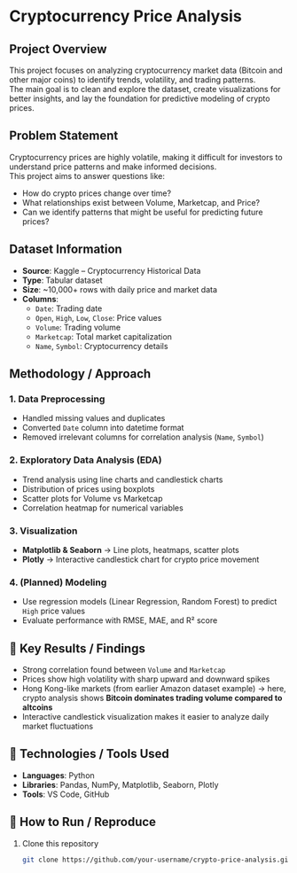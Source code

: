 # Cryptocurrency Price Analysis
## Project Overview
This project focuses on analyzing cryptocurrency market data (Bitcoin and other major coins) to identify trends, volatility, and trading patterns.  
The main goal is to clean and explore the dataset, create visualizations for better insights, and lay the foundation for predictive modeling of crypto prices.  
## Problem Statement
Cryptocurrency prices are highly volatile, making it difficult for investors to understand price patterns and make informed decisions.  
This project aims to answer questions like:  
- How do crypto prices change over time?  
- What relationships exist between Volume, Marketcap, and Price?  
- Can we identify patterns that might be useful for predicting future prices?  
## Dataset Information
- **Source**: Kaggle – Cryptocurrency Historical Data  
- **Type**: Tabular dataset  
- **Size**: ~10,000+ rows with daily price and market data  
- **Columns**:  
  - `Date`: Trading date  
  - `Open`, `High`, `Low`, `Close`: Price values  
  - `Volume`: Trading volume  
  - `Marketcap`: Total market capitalization  
  - `Name`, `Symbol`: Cryptocurrency details  
## Methodology / Approach
### 1. Data Preprocessing
- Handled missing values and duplicates  
- Converted `Date` column into datetime format  
- Removed irrelevant columns for correlation analysis (`Name`, `Symbol`)  
### 2. Exploratory Data Analysis (EDA)
- Trend analysis using line charts and candlestick charts  
- Distribution of prices using boxplots  
- Scatter plots for Volume vs Marketcap  
- Correlation heatmap for numerical variables  
### 3. Visualization
- **Matplotlib & Seaborn** → Line plots, heatmaps, scatter plots  
- **Plotly** → Interactive candlestick chart for crypto price movement  
### 4. (Planned) Modeling
- Use regression models (Linear Regression, Random Forest) to predict `High` price values  
- Evaluate performance with RMSE, MAE, and R² score  
## 🔹 Key Results / Findings
- Strong correlation found between `Volume` and `Marketcap`  
- Prices show high volatility with sharp upward and downward spikes  
- Hong Kong-like markets (from earlier Amazon dataset example) → here, crypto analysis shows **Bitcoin dominates trading volume compared to altcoins**  
- Interactive candlestick visualization makes it easier to analyze daily market fluctuations  
## 🔹 Technologies / Tools Used
- **Languages**: Python  
- **Libraries**: Pandas, NumPy, Matplotlib, Seaborn, Plotly  
- **Tools**: VS Code, GitHub  
## 🔹 How to Run / Reproduce
1. Clone this repository  
   ```bash
   git clone https://github.com/your-username/crypto-price-analysis.git

